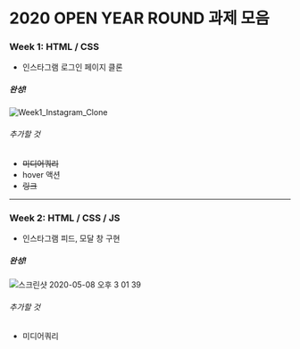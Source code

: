 # 2020 OPEN YEAR ROUND 과제 모음


### Week 1: HTML / CSS

* 인스타그램 로그인 페이지 클론

##### 완성!
![Week1_Instagram_Clone](https://user-images.githubusercontent.com/60615552/80449240-86824380-8959-11ea-9e7d-010a718606a7.jpg)

###### 추가할 것
* ~~미디어쿼리~~
* hover 액션
* ~~링크~~

*****************************************************************************

### Week 2: HTML / CSS / JS

* 인스타그램 피드, 모달 창 구현

##### 완성!
![스크린샷 2020-05-08 오후 3 01 39](https://user-images.githubusercontent.com/60615552/81375748-23549600-913d-11ea-8cb4-530ebf518565.jpg)

###### 추가할 것
* 미디어쿼리
